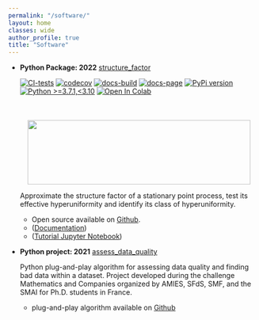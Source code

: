 ```yaml
---
permalink: "/software/"
layout: home
classes: wide
author_profile: true
title: "Software"
---
```

- **Python Package: 2022** [structure_factor](https://github.com/For-a-few-DPPs-more/structure-factor)

  [![CI-tests](https://github.com/For-a-few-DPPs-more/structure-factor/actions/workflows/ci.yml/badge.svg)](https://github.com/For-a-few-DPPs-more/structure-factor/actions/workflows/ci.yml)
  [![codecov](https://codecov.io/gh/For-a-few-DPPs-more/structure-factor/branch/main/graph/badge.svg?token=FUDADJLO2W)](https://codecov.io/gh/For-a-few-DPPs-more/structure-factor)
  [![docs-build](https://github.com/For-a-few-DPPs-more/structure-factor/actions/workflows/docs.yml/badge.svg)](https://github.com/For-a-few-DPPs-more/structure-factor/actions/workflows/docs.yml)
  [![docs-page](https://img.shields.io/badge/docs-latest-blue)](https://for-a-few-dpps-more.github.io/structure-factor/)
  [![PyPi version](https://badgen.net/pypi/v/structure-factor/)](https://pypi.org/project/structure-factor/)
  [![Python >=3.7.1,<3.10](https://img.shields.io/badge/python->=3.7.1,<3.10-blue.svg)](https://www.python.org/downloads/release/python-371/)
  [![Open In Colab](https://colab.research.google.com/assets/colab-badge.svg)](./notebooks)

  <div align="middle" style="margin-top: 50px">
    <img src="{{ site.url }}{{ site.baseurl }}/assets/images/si_ginibre.png" alt="" style="width:450px;height:130px;">
  </div>

  Approximate the structure factor of a stationary point process, test its effective hyperuniformity and identify its class of hyperuniformity.

  - Open source available on [Github](https://github.com/For-a-few-DPPs-more/structure-factor).
  - ([Documentation](https://for-a-few-dpps-more.github.io/structure-factor/))
  - ([Tutorial Jupyter Notebook](https://github.com/For-a-few-DPPs-more/structure-factor/blob/main/notebooks/tutorial_structure_factor.ipynb))

- **Python project: 2021** [assess_data_quality](https://github.com/dhawat/assess_data_quality/)

  Python plug-and-play algorithm for assessing data quality and finding bad data within a dataset. Project developed during the challenge Mathematics and Companies organized by AMIES, SFdS, SMF, and the SMAI for Ph.D. students in France.

  - plug-and-play algorithm available on [Github](https://github.com/dhawat/assess_data_quality/)

